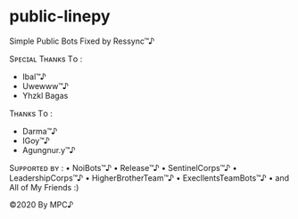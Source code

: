 # public-linepy
Simple Public Bots Fixed by Ressync™♪ 

Sᴘᴇcɪᴀʟ Tʜᴀɴᴋs Tᴏ :
- Ibal™♪
- Uwewww™♪
- Yhzkl Bagas

Tʜᴀɴᴋs Tᴏ :
- Darma™♪
- IGoy™♪
- Agungnur.y™♪

Sᴜᴘᴘᴏʀᴛᴇᴅ ʙʏ : 
• NoiBots™♪ 
• Release™♪ 
• SentinelCorps™♪ 
• LeadershipCorps™♪ 
• HigherBrotherTeam™♪ 
• ExecllentsTeamBots™♪ 
• and All of My Friends :)   

©2020 By MPC♪
